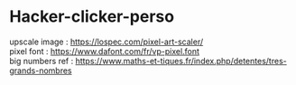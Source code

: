 # Hacker-clicker-perso

upscale image : https://lospec.com/pixel-art-scaler/ <br>
pixel font : https://www.dafont.com/fr/vp-pixel.font <br>
big numbers ref : https://www.maths-et-tiques.fr/index.php/detentes/tres-grands-nombres <br>
